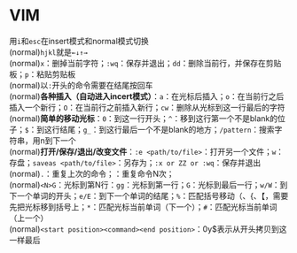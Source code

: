VIM
========

用`i`和`esc`在insert模式和normal模式切换  
(normal)`hjkl`就是`←↓↑→`  
(normal)`x`：删掉当前字符；`:wq`：保存并退出；`dd`：删除当前行，并保存在剪贴板；`p`：粘贴剪贴板  
(normal)以`:`开头的命令需要在结尾按回车  
(normal)**各种插入（自动进入incert模式）**：`a`：在光标后插入；`o`：在当前行之后插入一个新行；`O`：在当前行之前插入新行；`cw`：删除从光标到这一行最后的字符  
(normal)**简单的移动光标**：`0`：到这一行开头；`^`：移到这行第一个不是blank的位子；`$`：到这行结尾；`g_`：到这行最后一个不是blank的地方；`/pattern`：搜索字符串，用n到下一个  
(normal)**打开/保存/退出/改变文件**：`:e <path/to/file>`：打开另一个文件；`w`：存盘；`saveas <path/to/file>`：另存为；`:x or ZZ or :wq`：保存并退出  
(normal)`.`：重复上次的命令；<N><command>：重复命令N次；  
(normal)`<N>G`：光标到第N行：`gg`：光标到第一行；`G`：光标到最后一行；`w/W`：到下一个单词的开头；`e/E`：到下一个单词的结尾；`%`：匹配括号移动（、{、【，需要先把光标移到括号上；`*`：匹配光标当前单词（下一个）；`#`：匹配光标当前单词（上一个）  
(normal)`<start position><command><end position>`：0y$表示从开头拷贝到这一样最后  